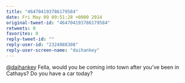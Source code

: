 ```yaml
---
title: "464704193786179584"
date: Fri May 09 09:51:28 +0000 2014
original-tweet-id: "464704193786179584"
retweets: 0
favorites: 0
reply-tweet-id: ""
reply-user-id: "2324088308"
reply-user-screen-name: "daihankey"
---
```

<a href="https://twitter.com/daihankey">@daihankey</a> Fella, would you be coming into town after you’ve been in Cathays? Do you have a car today?
